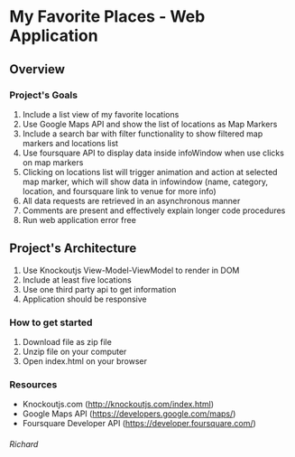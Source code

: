 # My Favorite Places - Web Application

## Overview

### Project's Goals
1. Include a list view of my favorite locations
2. Use Google Maps API and show the list of locations as Map Markers
3. Include a search bar with filter functionality to show filtered map markers and locations list
4. Use foursquare API to display data inside infoWindow when use clicks on map markers
5. Clicking on locations list will trigger animation and action at selected map marker, which will show data in infowindow (name, category, location, and foursquare link to venue for more info)
6. All data requests are retrieved in an asynchronous manner
7. Comments are present and effectively explain longer code procedures
8. Run web application error free

## Project's Architecture
1. Use Knockoutjs View-Model-ViewModel to render in DOM
2. Include at least five locations
3. Use one third party api to get information
4. Application should be responsive

### How to get started
1. Download file as zip file
2. Unzip file on your computer
3. Open index.html on your browser

### Resources
* Knockoutjs.com (http://knockoutjs.com/index.html)
* Google Maps API (https://developers.google.com/maps/)
* Foursquare Developer API (https://developer.foursquare.com/)

###### Richard